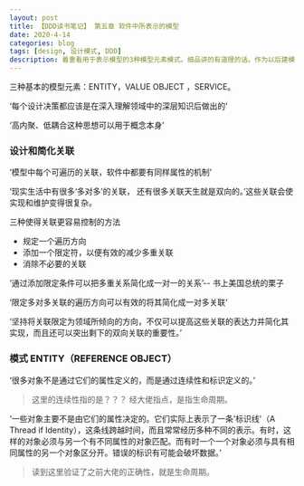 ```yaml
---
layout: post
title: 【DDD读书笔记】 第五章 软件中所表示的模型
date: 2020-4-14
categories: blog
tags: [design, 设计模式, DDD]
description: 着重看用于表示模型的3种模型元素模式。细品讲的有道理的话。作为以后建模的参考原则。
---
```


三种基本的模型元素：ENTITY，VALUE OBJECT ，SERVICE。

‘每个设计决策都应该是在深入理解领域中的深层知识后做出的’

‘高内聚、低耦合这种思想可以用于概念本身’

### 设计和简化关联

‘模型中每个可遍历的关联，软件中都要有同样属性的机制’

‘现实生活中有很多‘多对多’的关联， 还有很多关联天生就是双向的。’这些关联会使实现和维护变得很复杂。

三种使得关联更容易控制的方法

-   规定一个遍历方向
-   添加一个限定符，以便有效的减少多重关联
-   消除不必要的关联

‘通过添加限定条件可以把多重关系简化成一对一的关系’-- 书上美国总统的栗子

‘限定多对多关联的遍历方向可以有效的将其简化成一对多关联’

‘坚持将关联限定为领域所倾向的方向，不仅可以提高这些关联的表达力并简化其实现，而且还可以突出剩下的双向关联的重要性。’

### 模式 ENTITY（REFERENCE OBJECT）

‘很多对象不是通过它们的属性定义的，而是通过连续性和标识定义的。’

> 这里的连续性指的是？？？ 经大佬指点，是指生命周期。

‘一些对象主要不是由它们的属性决定的。它们实际上表示了一条'标识线'（A Thread if Identity），这条线跨越时间，而且常常经历多种不同的表示。有时，这样的对象必须与另一个有不同属性的对象匹配。而有时一个一个对象必须与具有相同属性的另一个对象区分开。错误的标识有可能会破坏数据。’

> 读到这里验证了之前大佬的正确性，就是生命周期。

